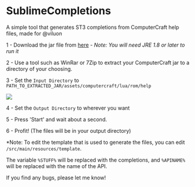 # SublimeCompletions

A simple tool that generates ST3 completions from ComputerCraft help files, made for @viluon

1 - Download the jar file from [here](https://www.dropbox.com/s/wif4v32fjblubcp/SublimeCompletions.jar?dl=1) - *Note: You will need JRE 1.8 or later to run it*

2 - Use a tool such as WinRar or 7Zip to extract your ComputerCraft jar to a directory of your choosing.

3 - Set the `Input Directory` to `PATH_TO_EXTRACTED_JAR/assets/computercraft/lua/rom/help`

![](http://i.imgur.com/7UHsDO4.png)

4 - Set the `Output Directory` to wherever you want

5 - Press 'Start' and wait about a second.

6 - Profit! (The files will be in your output directory)

*Note: To edit the template that is used to generate the files, you can edit `/src/main/resources/template`.

The variable `%STUFF%` will be replaced with the completions, and `%APINAME%` will be replaced with the name of the API.

If you find any bugs, please let me know!
